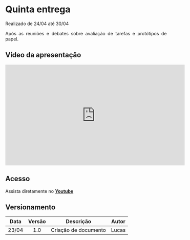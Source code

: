 # Quinta entrega

<p align="justify">Realizado de 24/04 até 30/04</p>
<p align="justify">Após as reuniões e debates sobre  avaliação de tarefas e protótipos de papel.</p>


## Vídeo da apresentação

<iframe width="560" height="315" src="https://www.youtube.com/embed/VqyF6-jgmzc" frameborder="0" allow="accelerometer; autoplay; clipboard-write; encrypted-media; gyroscope; picture-in-picture" allowfullscreen></iframe>

## Acesso

Assista diretamente no **[Youtube](https://youtu.be/FfQir_bMKV0)**

## Versionamento

| Data |Versão| Descrição | Autor |
|:----:|:----:|:---------:|:-----:|
|23/04 | 1.0  | Criação de documento| Lucas|






